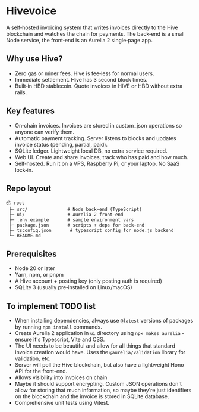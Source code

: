 # Hivevoice

A self‑hosted invoicing system that writes invoices directly to the Hive blockchain and watches the chain for payments. The back‑end is a small Node service, the front‑end is an Aurelia 2 single‑page app.

## Why use Hive?

- Zero gas or miner fees. Hive is fee‑less for normal users.
- Immediate settlement. Hive has 3 second block times.
- Built‑in HBD stablecoin. Quote invoices in HIVE or HBD without extra rails.

## Key features

- On‑chain invoices. Invoices are stored in custom_json operations so anyone can verify them.
- Automatic payment tracking. Server listens to blocks and updates invoice status (pending, partial, paid).
- SQLite ledger. Lightweight local DB, no extra service required.
- Web UI. Create and share invoices, track who has paid and how much.
- Self‑hosted. Run it on a VPS, Raspberry Pi, or your laptop. No SaaS lock‑in.

## Repo layout

```
📦 root
 ├─ src/               # Node back‑end (TypeScript)
 ├─ ui/                # Aurelia 2 front‑end
 ├─ .env.example       # sample environment vars
 ├─ package.json       # scripts + deps for back‑end
 ├─ tsconfig.json       # typescript config for node.js backend
 └─ README.md
```

## Prerequisites
- Node 20 or later
- Yarn, npm, or pnpm
- A Hive account + posting key (only posting auth is required)
- SQLite 3 (usually pre‑installed on Linux/macOS)

## To implement TODO list

- When installing dependencies, always use `@latest` versions of packages by running `npm install` commands.
- Create Aurelia 2 application in `ui` directory using `npx makes aurelia` - ensure it's Typescript, Vite and CSS.
- The UI needs to be beautiful and allow for all things that standard invoice creation would have. Uses the `@aurelia/validation` library for validation, etc. 
- Server will poll the Hive blockchain, but also have a lightweight Hono API for the front-end.
- Allows visibility into invoices on chain
- Maybe it should support encrypting. Custom JSON operations don't allow for storing that much information, so maybe they're just identifiers on the blockchain and the invoice is stored in SQLite database.
- Comprehensive unit tests using Vitest.